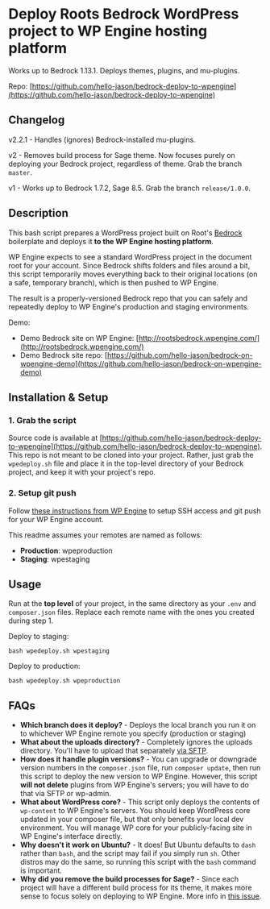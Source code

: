 # Deploy Roots Bedrock WordPress project to WP Engine hosting platform

Works up to Bedrock 1.13.1. Deploys themes, plugins, and mu-plugins.

Repo: [https://github.com/hello-jason/bedrock-deploy-to-wpengine](https://github.com/hello-jason/bedrock-deploy-to-wpengine)

## Changelog

v2.2.1 - Handles (ignores) Bedrock-installed mu-plugins.

v2 - Removes build process for Sage theme. Now focuses purely on deploying your Bedrock project, regardless of theme. Grab the branch `master`.

v1 - Works up to Bedrock 1.7.2, Sage 8.5. Grab the branch `release/1.0.0`.

## Description

This bash script prepares a WordPress project built on Root's [Bedrock](https://roots.io/bedrock/) boilerplate and deploys it **to the WP Engine hosting platform**.

WP Engine expects to see a standard WordPress project in the document root for your account. Since Bedrock shifts folders and files around a bit, this script temporarily moves everything back to their original locations (on a safe, temporary branch), which is then pushed to WP Engine.

The result is a properly-versioned Bedrock repo that you can safely and repeatedly deploy to WP Engine's production and staging environments.

Demo:

* Demo Bedrock site on WP Engine: [http://rootsbedrock.wpengine.com/](http://rootsbedrock.wpengine.com/)
* Demo Bedrock site repo: [https://github.com/hello-jason/bedrock-on-wpengine-demo](https://github.com/hello-jason/bedrock-on-wpengine-demo)

## Installation &amp; Setup

### 1. Grab the script

Source code is available at [https://github.com/hello-jason/bedrock-deploy-to-wpengine](https://github.com/hello-jason/bedrock-deploy-to-wpengine). This repo is not meant to be cloned into your project. Rather, just grab the `wpedeploy.sh` file and place it in the top-level directory of your Bedrock project, and keep it with your project's repo.

### 2. Setup git push

Follow [these instructions from WP Engine](https://wpengine.com/git/) to setup SSH access and git push for your WP Engine account.

This readme assumes your remotes are named as follows:

* **Production**: wpeproduction
* **Staging**: wpestaging

## Usage

Run at the **top level** of your project, in the same directory as your `.env` and `composer.json` files. Replace each remote name with the ones you created during step 1.

Deploy to staging:

```
bash wpedeploy.sh wpestaging
```

Deploy to production:

```
bash wpedeploy.sh wpeproduction
```

## FAQs

* **Which branch does it deploy?** - Deploys the local branch you run it on to whichever WP Engine remote you specify (production or staging)
* **What about the uploads directory?** - Completely ignores the uploads directory. You'll have to upload that separately [via SFTP](https://wpengine.com/support/sftp/).
* **How does it handle plugin versions?** - You can upgrade or downgrade version numbers in the `composer.json` file, run `composer update`, then run this script to deploy the new version to WP Engine. However, this script **will not delete** plugins from WP Engine's servers; you will have to do that via SFTP or wp-admin.
* **What about WordPress core?** - This script only deploys the contents of `wp-content` to WP Engine's servers. You should keep WordPress core updated in your composer file, but that only benefits your local dev environment. You will manage WP core for your publicly-facing site in WP Engine's interface directly.
* **Why doesn't it work on Ubuntu?** - It does! But Ubuntu defaults to `dash` rather than `bash`, and the script may fail if you simply run `sh`. Other distros may do the same, so running this script with the `bash` command is important.
* **Why did you remove the build processes for Sage?** - Since each project will have a different build process for its theme, it makes more sense to focus solely on deploying to WP Engine. More info in [this issue](https://github.com/hello-jason/bedrock-sage-deploy-to-wpengine/issues/13).
